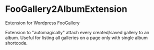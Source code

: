 # FooGallery2AlbumExtension
Extension for Wordpress FooGallery

Extension to "automagically" attach every created/saved gallery to an album. Useful for listing all galleries on a page only with single album shortcode.

